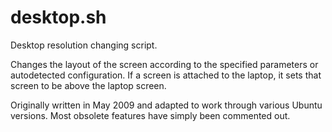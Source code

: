 # desktop.sh

Desktop resolution changing script.

Changes the layout of the screen according to the specified parameters or autodetected configuration. If a screen is attached to the laptop, it sets that screen to be above the laptop screen.

Originally written in May 2009 and adapted to work through various Ubuntu versions. Most obsolete features have simply been commented out.
